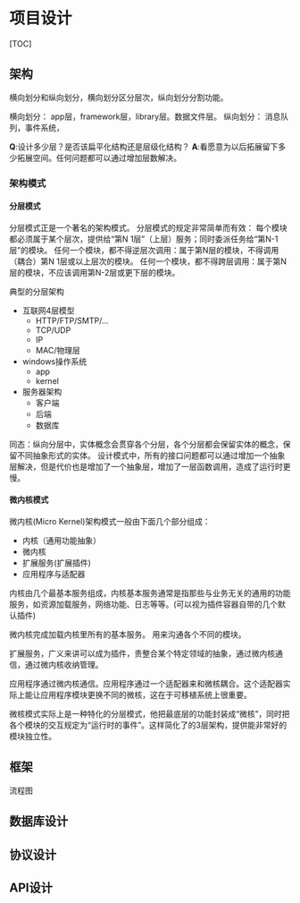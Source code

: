 # 项目设计

[TOC]



## 架构

横向划分和纵向划分，横向划分区分层次，纵向划分分割功能。

横向划分： app层，framework层，library层。数据文件层。
纵向划分： 消息队列，事件系统，



**Q**:设计多少层？是否该扁平化结构还是层级化结构？
**A**:看愿意为以后拓展留下多少拓展空间。任何问题都可以通过增加层数解决。



### 架构模式

#### 分层模式

分层模式正是一个著名的架构模式。
分层模式的规定非常简单而有效：
每个模块都必须属于某个层次，提供给“第N 1层”（上层）服务；同时委派任务给“第N-1层”的模块。
任何一个模块，都不得逆层次调用：属于第N层的模块，不得调用（耦合）第N 1层或以上层次的模块。
任何一个模块，都不得跨层调用：属于第N层的模块，不应该调用第N-2层或更下层的模块。  

典型的分层架构
* 互联网4层模型
    * HTTP/FTP/SMTP/...
    * TCP/UDP
    * IP
    * MAC/物理层
* windows操作系统
    * app
    * kernel
* 服务器架构
    * 客户端
    * 后端
    * 数据库


同态：纵向分层中，实体概念会贯穿各个分层，各个分层都会保留实体的概念，保留不同抽象形式的实体。
设计模式中，所有的接口问题都可以通过增加一个抽象层解决，但是代价也是增加了一个抽象层，增加了一层函数调用，造成了运行时更慢。

####  微内核模式



微内核(Micro Kernel)架构模式一般由下面几个部分组成：

* 内核（通用功能抽象）
* 微内核
* 扩展服务(扩展插件)
* 应用程序与适配器


内核由几个最基本服务组成，内核基本服务通常是指那些与业务无关的通用的功能服务，如资源加载服务，网络功能、日志等等。(可以视为插件容器自带的几个默认插件)

微内核完成加载内核里所有的基本服务。 用来沟通各个不同的模块。

扩展服务，广义来讲可以成为插件，责整合某个特定领域的抽象，通过微内核通信，通过微内核收纳管理。

应用程序通过微内核通信。应用程序通过一个适配器来和微核耦合。这个适配器实际上能让应用程序模块更换不同的微核，这在于可移植系统上很重要。



微核模式实际上是一种特化的分层模式，他把最底层的功能封装成“微核”，同时把各个模块的交互规定为“运行时的事件”。这样简化了的3层架构，提供能非常好的模块独立性。  



## 框架



流程图

## 数据库设计



## 协议设计



## API设计





